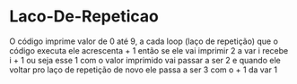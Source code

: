 # Laco-De-Repeticao
O código imprime valor de 0 até 9, a cada loop (laço de repetição) que o código executa ele acrescenta + 1 então se ele vai imprimir 2 a var i recebe i + 1 ou seja esse 1 com o valor imprimido vai passar a ser 2 e quando ele voltar pro laço de repetição de novo ele passa a ser 3 com o + 1 da var 1
